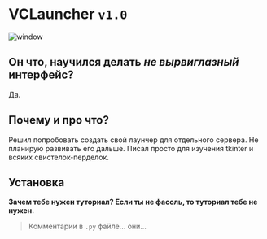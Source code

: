 # VCLauncher `v1.0`


![window](https://user-images.githubusercontent.com/96006818/181353111-1e5dea9b-9ba2-416d-b15c-281aa9705344.png)


## Он что, научился делать ***не вырвиглазный*** интерфейс?
Да.

## Почему и про что?
Решил попробовать создать свой лаунчер для отдельного сервера. Не планирую развивать его дальше. Писал просто для изучения tkinter и всяких свистелок-перделок.

## Установка
**Зачем тебе нужен туториал? Если ты не фасоль, то туториал тебе не нужен.**

> Комментарии в `.py` файле... они...
